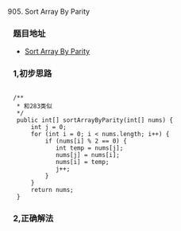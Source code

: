 905. Sort Array By Parity

### 题目地址
- [Sort Array By Parity](https://leetcode.com/problems/sort-array-by-parity/)

### 1,初步思路

```

/**
 * 和283类似
 */
 public int[] sortArrayByParity(int[] nums) {
     int j = 0;
     for (int i = 0; i < nums.length; i++) {
         if (nums[i] % 2 == 0) {
            int temp = nums[j];
            nums[j] = nums[i];
            nums[i] = temp;
            j++;
         }
     }
     return nums;
 }
```

### 2,正确解法

```


```